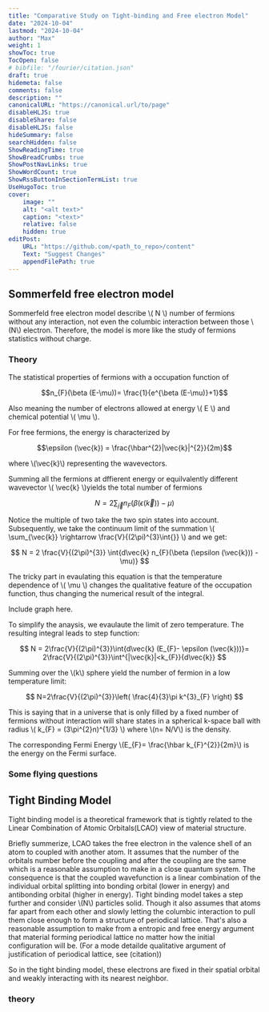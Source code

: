 ```yaml
---
title: "Comparative Study on Tight-binding and Free electron Model"
date: "2024-10-04"
lastmod: "2024-10-04"
author: "Max"
weight: 1
showToc: true
TocOpen: false
# bibfile: "/fourier/citation.json"
draft: true
hidemeta: false
comments: false
description: ""
canonicalURL: "https://canonical.url/to/page"
disableHLJS: true
disableShare: false
disableHLJS: false
hideSummary: false
searchHidden: false
ShowReadingTime: true
ShowBreadCrumbs: true
ShowPostNavLinks: true
ShowWordCount: true
ShowRssButtonInSectionTermList: true
UseHugoToc: true
cover:
    image: ""
    alt: "<alt text>"
    caption: "<text>"
    relative: false
    hidden: true 
editPost:
    URL: "https://github.com/<path_to_repo>/content"
    Text: "Suggest Changes"
    appendFilePath: true
---
```






## Sommerfeld free electron model


Sommerfeld free electron model describe \\( N \\) number of fermions without any interaction, not even the columbic interaction between those \\(N\\) electron. Therefore, the model is more like the study of fermions statistics without charge.

### Theory

The statistical properties of fermions with a occupation function of

$$n_{F}(\beta (E-\mu))= \frac{1}{e^{\beta (E-\mu)}+1}$$

Also meaning the number of electrons allowed at energy \\( E \\) and chemical potential \\( \mu \\). 

For free fermions, the energy is characterized by

$$\epsilon (\vec{k}) = \frac{\hbar^{2}|\vec{k}|^{2}}{2m}$$

where \\(\vec{k}\\) representing the wavevectors.

Summing all the fermions at dffierent energy or equilvalently different wavevector \\( \vec{k} \\)yields the total number of fermions

$$ N = 2 \sum_{\vec{j}}{n_{F}(\beta (\epsilon (\vec{k}))-\mu)} $$

Notice the multiple of two take the two spin states into account. Subsequently, we take the continuum limit of the summation \\( \sum_{\vec{k}} \rightarrow \frac{V}{(2\pi)^{3}\int{}} \\) and we get:

$$ N = 2 \frac{V}{(2\pi)^{3}} \int{d\vec{k} n_{F}(\beta (\epsilon (\vec{k})) - \mu)} $$

The tricky part in evaulating this equation is that the temperature dependence of \\( \mu \\) changes the qualitative feature of the occupation function, thus changing the numerical result of the integral. 

Include graph here.

To simplify the anaysis, we evaulaute the limit of zero temperature. The resulting integral leads to step function:

$$ N = 2\frac{V}{(2\pi)^{3}}\int{d\vec{k} (E_{F}- \epsilon (\vec{k}))}= 2\frac{V}{(2\pi)^{3}}\int^{|\vec{k}|<k_{F}}{d\vec{k}} $$

Summing over the \\(k\\) sphere yield the number of fermion in a low temperature limit:

$$ N=2\frac{V}{(2\pi)^{3}}\left( \frac{4}{3}\pi k^{3}_{F} \right) $$

This is saying that in a universe that is only filled by a fixed number of fermions without interaction will share states in a spherical k-space ball with radius \\( k_{F} = (3\pi^{2}n)^{1/3} \\) where \\(n= N/V\\) is the density.

The corresponding Fermi Energy \\(E_{F}= \frac{\hbar k_{F}^{2}}{2m}\\) is the energy on the Fermi surface.






### Some flying questions










## Tight Binding Model

Tight binding model is a theoretical framework that is tightly related to the Linear Combination of Atomic Orbitals(LCAO) view of material structure. 

Briefly summerize, LCAO takes the free electron in the valence shell of an atom to coupled with another atom. It assumes that the number of the orbitals number before the coupling and after the coupling are the same which is a reasonable assumption to make in a close quantum system. The consequence is that the coupled wavefunction is a linear combination of the individual orbital splitting into bonding orbital (lower in energy) and antibonding orbital (higher in energy). Tight binding model takes a step further and consider \\(N\\) particles solid. Though it also assumes that atoms far apart from each other and slowly letting the columbic interaction to pull them close enough to form a structure of periodical lattice. That's also a reasonable assumption to make from a entropic and free energy argument that material forming periodical lattice no matter how the initial configuration will be. (For a mode detailde qualitative argument of justification of periodical lattice, see (citation))

So in the tight binding model, these electrons are fixed in their spatial orbital and weakly interacting with its nearest neighbor.

### theory

